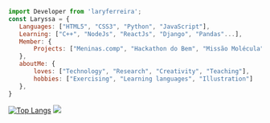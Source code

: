                    

 ```js
import Developer from 'laryferreira';
const Laryssa = {
    Languages: ["HTML5", "CSS3", "Python", "JavaScript"],
    Learning: ["C++", "NodeJs", "ReactJs", "Django", "Pandas"...],
    Member: {
        Projects: ["Meninas.comp", "Hackathon do Bem", "Missão Molécula","Competitive programming"]        
    },
    aboutMe: {
        loves: ["Technology", "Research", "Creativity", "Teaching"],
        hobbies: ["Exercising", "Learning languages", "Illustration"]
    },
}

```
   [![Top Langs](https://github-readme-stats.vercel.app/api/top-langs/?username=laryferreira&layout=compact&langs_count=15)](https://github.com/laryferreira/github-readme-stats) 
   ![](https://media.giphy.com/media/HEuxRm2IFZ95QtL9m6/giphy.gif)


